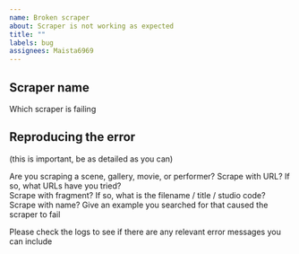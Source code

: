 ```yaml
---
name: Broken scraper
about: Scraper is not working as expected
title: ""
labels: bug
assignees: Maista6969
---
```


## Scraper name

Which scraper is failing

## Reproducing the error

(this is important, be as detailed as you can)

Are you scraping a scene, gallery, movie, or performer?
Scrape with URL? If so, what URLs have you tried?  
Scrape with fragment? If so, what is the filename / title / studio code?  
Scrape with name? Give an example you searched for that caused the scraper to fail

Please check the logs to see if there are any relevant error messages you can include
